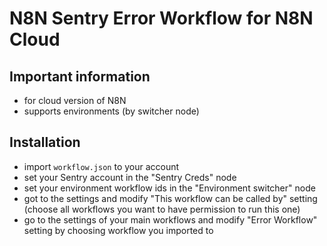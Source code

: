 # N8N Sentry Error Workflow for N8N Cloud


## Important information

 - for cloud version of N8N
 - supports environments (by switcher node)


## Installation
 - import `workflow.json` to your account
 - set your Sentry account in the "Sentry Creds" node
 - set your environment workflow ids in the "Environment switcher" node
 - got to the settings and modify "This workflow can be called by" setting (choose all workflows you want to have permission to run this one)
 - go to the settings of your main workflows and modify "Error Workflow" setting by choosing workflow you imported to 